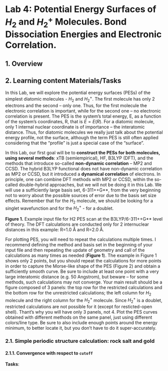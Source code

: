 # Lab 4: Potential Energy Surfaces of $H_2$ and $H_2^+$ Molecules. Bond Dissociation Energies and Electronic Correlation.

## 1. Overview


## 2. Learning content Materials/Tasks

In this Lab, we will explore the potential energy surfaces (PESs) of the simplest diatomic molecules - $H_2$ and $H_2^+$. The first molecule has only 2 electrons and the second – only one. 
Thus, for the first molecule the electronic correlation is important, while for the second one – no electronic correlation is present. The PES is the system’s total energy, E, as a function of the system’s coordinates, R, 
that is $E=E(R)$. For a diatomic molecule, only 1 internal nuclear coordinate is of importance – the interatomic distance. Thus, for diatomic molecules we really just talk about the 
potential energy profile, not the surface, although the term PES is still often applied considering that the “profile” is just a special case of the “surface”. 

In this Lab, our first goal will be to **construct the PESs for both molecules, using several methods**: xTB (semiempirical), HF, B3LYP (DFT), and the methods that introduce so-called **non-dynamic 
correlation** – MP2 and CCSD. The hybrid B3LYP functional does not have non-dynamic correlation as MP2 or CCSD, but it introduced a **dynamical correlation** of electrons. 
In principle, one can combine DFT methods with MP2 or CCSD, within the so-called double-hybrid approaches, but we will not be doing it in this Lab. We will use a sufficiently large basis set, 6-311++G**, 
from the very beginning not to worry about the possible sources of error due to the basis set size effects. Remember that for the $H_2$ molecule, we should be looking for a singlet wavefunction and for the $H_2^+$ - for a doublet. 



**Figure 1.** Example input file for H2 PES scan at the B3LYP/6-311++G** level of theory.  The DFT calculations are conducted only for 2 internuclear distances in this example: R=1.0 Å and R=2.0 Å. 


For plotting PES, you will need to repeat the calculations multiple times. I recommend defining the method and basis set in the beginning of your input file and then repeating 
the update of geometry and call of the calculations as many times as needed (**Figure 1**). The example in Figure 1 shows only 2 points, but you should repeat the calculations for more points
in order to capture the Morse-like shape of the PES (Figure 2) and obtain a sufficiently smooth curve. Be sure to include at least one point with a very large interatomic distance (e.g. 50 Angstrom), 
but beware – for some methods, such calculations may not converge. Your main result should be a figure composed of 3 panels: the top row for the restricted calculations and the bottom row for 
the unrestricted calculations; the left column for $H_2$ molecule and the right column for the $H_2^+$ molecule. Since $H_2^+$ is a doublet, restricted calculations are not possible for it (except for resticted-open shell). 
Thant’s why you will have only 3 panels, not 4. Plot the PES curves obtained with different methods on the same panel, just using different colors/line type. 
Be sure to also include enough points around the energy minimum, to better locate it, but you don’t have to do it super-accurately. 


### 2.1. Simple periodic structure calculation: rock salt and gold

#### 2.1.1. Convergence with respect to `cutoff`

**Tasks**:
